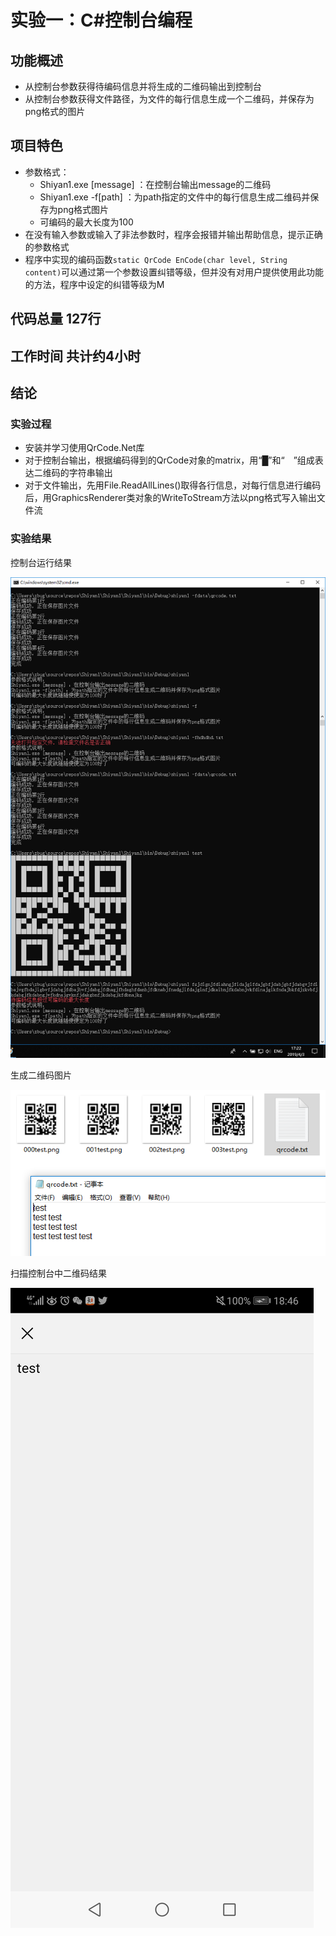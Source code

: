 # 实验一：C#控制台编程
## 功能概述
- 从控制台参数获得待编码信息并将生成的二维码输出到控制台
- 从控制台参数获得文件路径，为文件的每行信息生成一个二维码，并保存为png格式的图片
## 项目特色
- 参数格式：
   - Shiyan1.exe [message] ：在控制台输出message的二维码
   - Shiyan1.exe -f[path] ：为path指定的文件中的每行信息生成二维码并保存为png格式图片
   - 可编码的最大长度为100
- 在没有输入参数或输入了非法参数时，程序会报错并输出帮助信息，提示正确的参数格式
- 程序中实现的编码函数`static QrCode EnCode(char level, String content)`可以通过第一个参数设置纠错等级，但并没有对用户提供使用此功能的方法，程序中设定的纠错等级为M
## 代码总量 127行
## 工作时间 共计约4小时
## 结论
### 实验过程
- 安装并学习使用QrCode.Net库
- 对于控制台输出，根据编码得到的QrCode对象的matrix，用“█”和“　”组成表达二维码的字符串输出
- 对于文件输出，先用File.ReadAllLines()取得各行信息，对每行信息进行编码后，用GraphicsRenderer类对象的WriteToStream方法以png格式写入输出文件流
### 实验结果
控制台运行结果

![运行结果截图](screenshot.png)

生成二维码图片

![data](data.png)

扫描控制台中二维码结果

![扫描结果](1304643105.jpg)
